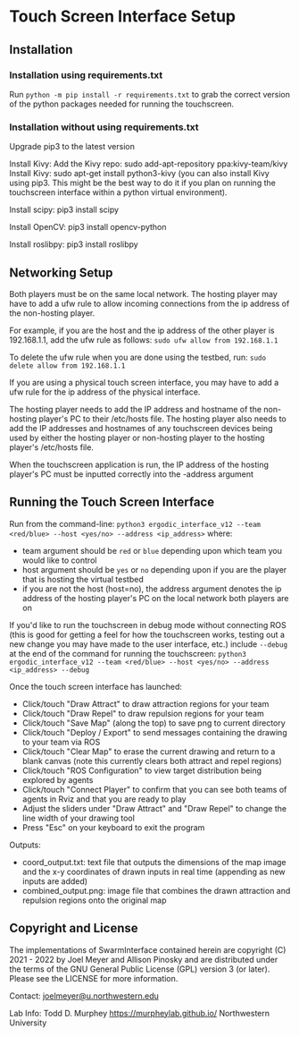 # Touch Screen Interface Setup
## Installation

### Installation using requirements.txt
Run  `python -m pip install -r requirements.txt` to grab the correct version of the python packages needed for running the touchscreen.

### Installation without using requirements.txt
Upgrade pip3 to the latest version

Install Kivy:
Add the Kivy repo: sudo add-apt-repository ppa:kivy-team/kivy
Install Kivy: sudo apt-get install python3-kivy
(you can also install Kivy using pip3. This might be the best way to do it if you plan on running the touchscreen interface within a python virtual environment).

Install scipy:
pip3 install scipy

Install OpenCV:
pip3 install opencv-python

Install roslibpy:
pip3 install roslibpy

## Networking Setup
Both players must be on the same local network. The hosting player may have to add a ufw rule to allow incoming connections from the ip address of the non-hosting player.

For example, if you are the host and the ip address of the other player is 192.168.1.1, add the ufw rule as follows:
`sudo ufw allow from 192.168.1.1`

To delete the ufw rule when you are done using the testbed, run:
`sudo delete allow from 192.168.1.1`

If you are using a physical touch screen interface, you may have to add a ufw rule for the ip address of the physical interface.

The hosting player needs to add the IP address and hostname of the non-hosting player's PC to their /etc/hosts file. The hosting player also needs to add the IP addresses and hostnames of any touchscreen devices being used by either the hosting player or non-hosting player to the hosting player's /etc/hosts file.

When the touchscreen application is run, the IP address of the hosting player's PC must be inputted correctly into the -address argument

## Running the Touch Screen Interface

Run from the command-line:
`python3 ergodic_interface_v12 --team <red/blue> --host <yes/no> --address <ip_address>` where:
- team argument should be `red` or `blue` depending upon which team you would like to control
- host argument should be `yes` or `no` depending upon if you are the player that is hosting the virtual testbed 
- if you are not the host (host=no), the address argument denotes the ip address of the hosting player's PC on the local network both players are on

If you'd like to run the touchscreen in debug mode without connecting ROS (this is good for getting a feel for how the touchscreen works, testing out a new change you may have made to the user interface, etc.) include `--debug` at the end of the command for running the touchscreen:
`python3 ergodic_interface_v12 --team <red/blue> --host <yes/no> --address <ip_address> --debug`

Once the touch screen interface has launched:
- Click/touch "Draw Attract" to draw attraction regions for your team
- Click/touch "Draw Repel" to draw repulsion regions for your team
- Click/touch "Save Map" (along the top) to save png to current directory
- Click/touch "Deploy / Export" to send messages containing the drawing to your team via ROS
- Click/touch "Clear Map" to erase the current drawing and return to a blank canvas (note this currently clears both attract and repel regions)
- Click/touch "ROS Configuration" to view target distribution being explored by agents
- Click/touch "Connect Player" to confirm that you can see both teams of agents in Rviz and that you are ready to play
- Adjust the sliders under "Draw Attract" and "Draw Repel" to change the line width of your drawing tool 
- Press "Esc" on your keyboard to exit the program

Outputs:
- coord_output.txt: text file that outputs the dimensions of the map image 
  and the x-y coordinates of drawn inputs in real time 
  (appending as new inputs are added)
- combined_output.png: image file that combines the drawn attraction and repulsion regions onto the original map


## Copyright and License
The implementations of SwarmInterface contained herein are copyright (C) 2021 - 2022 by Joel Meyer and Allison Pinosky and are distributed under the terms of the GNU General Public License (GPL) version 3 (or later). Please see the LICENSE for more information.

Contact: joelmeyer@u.northwestern.edu

Lab Info: Todd D. Murphey https://murpheylab.github.io/ Northwestern University